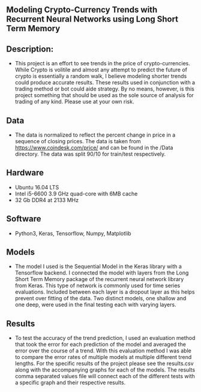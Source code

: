 

Modeling Crypto-Currency Trends with Recurrent Neural Networks using Long Short Term Memory
-----------------------------------------------------------------------------------------------------------------


Description:
---------------
 - This project is an effort to see trends in the price of crypto-currencies. While Crypto is volitile and
   almost any attempt to predict the future of crypto is essentially a random walk, I believe modeling shorter
   trends could produce accurate results. These results used in conjunction with a trading method or bot could
   aide strategy. By no means, however, is this project something that should be used as the sole source of 
   analysis for trading of any kind. Please use at your own risk.
   

Data 
-----
 - The data is normalized to reflect the percent change in price in a sequence of closing prices. The data is
   taken from https://www.coindesk.com/price/  and can be found in the /Data directory. The data was split 90/10
   for train/test respectively.
   

Hardware
----------
- Ubuntu 16.04 LTS
- Intel i5-6600 3.9 GHz quad-core with 6MB cache
- 32 Gb DDR4 at 2133 MHz

Software
----------
- Python3, Keras, Tensorflow, Numpy, Matplotlib


Models
-------
- The model I used is the Sequential Model in the Keras library with a Tensorflow backend. I connected the model
  with layers from the Long Short Term Memory package of the recurrent neural network library from Keras. This
  type of network is commonly used for time series evaluations. Included between each layer is a dropout layer
  as this helps prevent over fitting of the data. Two distinct models, one shallow and one deep,  were used in 
  the final testing each with varying layers.
  
Results
--------
- To test the accuracy of the trend prediction, I used an evaluation method that took the error for each prediction
  of the model and averaged the error over the course of a trend. With this evaluation method I was able to compare
  the error rates of multiple models at multiple different trend lengths. For the specific results of the project
  please see the results.csv along with the accompanying graphs for each of the models. The results comma separated
  values file will connect each of the different tests with a specific graph and their respective results.


